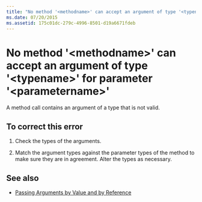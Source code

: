 ```yaml
---
title: "No method '<methodname>' can accept an argument of type '<typename>' for parameter '<parametername>'"
ms.date: 07/20/2015
ms.assetid: 175c01dc-279c-4996-8501-d19a6671fdeb
---
```

# No method '\<methodname>' can accept an argument of type '\<typename>' for parameter '\<parametername>'
A method call contains an argument of a type that is not valid.  
  
## To correct this error  
  
1. Check the types of the arguments.  
  
2. Match the argument types against the parameter types of the method to make sure they are in agreement. Alter the types as necessary.  
  
## See also

- [Passing Arguments by Value and by Reference](../../visual-basic/programming-guide/language-features/procedures/passing-arguments-by-value-and-by-reference.md)
